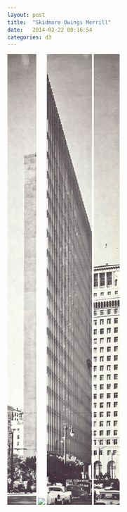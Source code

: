 ```yaml
---
layout: post
title:  "Skidmore Owings Merrill"
date:   2014-02-22 00:16:54
categories: d3
---
```



<div class="skidmore">
  <img class="first" src="/assets/images/skidmore-1.jpg">
  <img class="second" src="/assets/images/skidmore-2.jpg">
  <img class="third" src="/assets/images/skidmore-3.jpg">
  <img class="fourth" src="/assets/images/skidmore-4.jpg">
</div>

